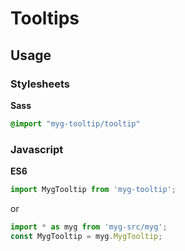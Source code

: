 # Tooltips

## Usage

### Stylesheets

**Sass**

```sass
@import "myg-tooltip/tooltip"
```

### Javascript

**ES6**

```js
import MygTooltip from 'myg-tooltip';
```

or

```js
import * as myg from 'myg-src/myg';
const MygTooltip = myg.MygTooltip;
```

